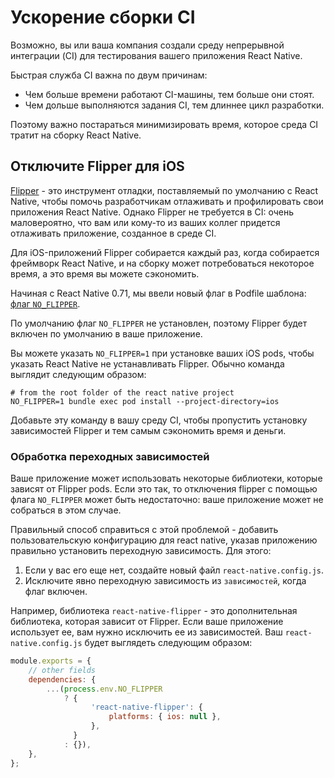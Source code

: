 # Ускорение сборки CI

Возможно, вы или ваша компания создали среду непрерывной интеграции (CI) для тестирования вашего приложения React Native.

Быстрая служба CI важна по двум причинам:

-   Чем больше времени работают CI-машины, тем больше они стоят.
-   Чем дольше выполняются задания CI, тем длиннее цикл разработки.

Поэтому важно постараться минимизировать время, которое среда CI тратит на сборку React Native.

## Отключите Flipper для iOS

[Flipper](https://github.com/facebook/flipper) - это инструмент отладки, поставляемый по умолчанию с React Native, чтобы помочь разработчикам отлаживать и профилировать свои приложения React Native. Однако Flipper не требуется в CI: очень маловероятно, что вам или кому-то из ваших коллег придется отлаживать приложение, созданное в среде CI.

Для iOS-приложений Flipper собирается каждый раз, когда собирается фреймворк React Native, и на сборку может потребоваться некоторое время, а это время вы можете сэкономить.

Начиная с React Native 0.71, мы ввели новый флаг в Podfile шаблона: [флаг `NO_FLIPPER`](https://github.com/facebook/react-native/blob/main/packages/react-native/template/ios/Podfile#L20).

По умолчанию флаг `NO_FLIPPER` не установлен, поэтому Flipper будет включен по умолчанию в ваше приложение.

Вы можете указать `NO_FLIPPER=1` при установке ваших iOS pods, чтобы указать React Native не устанавливать Flipper. Обычно команда выглядит следующим образом:

```shell
# from the root folder of the react native project
NO_FLIPPER=1 bundle exec pod install --project-directory=ios
```

Добавьте эту команду в вашу среду CI, чтобы пропустить установку зависимостей Flipper и тем самым сэкономить время и деньги.

### Обработка переходных зависимостей

Ваше приложение может использовать некоторые библиотеки, которые зависят от Flipper pods. Если это так, то отключения flipper с помощью флага `NO_FLIPPER` может быть недостаточно: ваше приложение может не собраться в этом случае.

Правильный способ справиться с этой проблемой - добавить пользовательскую конфигурацию для react native, указав приложению правильно установить переходную зависимость. Для этого:

1.  Если у вас его еще нет, создайте новый файл `react-native.config.js`.
2.  Исключите явно переходную зависимость из `зависимостей`, когда флаг включен.

Например, библиотека `react-native-flipper` - это дополнительная библиотека, которая зависит от Flipper. Если ваше приложение использует ее, вам нужно исключить ее из зависимостей. Ваш `react-native.config.js` будет выглядеть следующим образом:

```js title="react-native.config.js"
module.exports = {
    // other fields
    dependencies: {
        ...(process.env.NO_FLIPPER
            ? {
                  'react-native-flipper': {
                      platforms: { ios: null },
                  },
              }
            : {}),
    },
};
```
